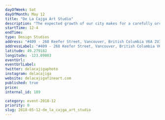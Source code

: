 ```yaml
---
dayOfWeek: Sat
dayOfMonth: May 12
title: "De La Cajga Art Studio"
description: "The expected growth of our city makes for a carefully orchestrated project. The available land is limited by water and mountains -our fixed boundaries. I am free to do what architects and developers can only dream of doing. I bend engineers’ protocols and planners’ minds to construct new urban environments. Photography and imagination combine and allow me to move and reshape buildings.<br>  <br> In these times when real estate prices are hitting the roof, I multiply the land available and bring the matter -through illusion- to the fore. Will such imaginary constructions become a seed that generates alternatives beneficial to the future inhabitants of our city? I hope so. As a creator, I express what my mind sees. The works presented are meant to incite thinking. I do not claim to know what should be done. I want our city to continue being a unique livable space -a paradise some would say- for decades to come. Look at what surrounds us! Imagine what our actions today will turn into tomorrow. We are responsible for what we leave to future generations. The first 1o attendees will win a photography print of my artwork."
startTime: 12-4
endTime: 
type: Design Studios
address: "#409 - 268 Keefer Street, Vancouver, British Columbia V6A 2V3, Vancouver, BC, Canada"
addressLabel: "#409 - 268 Keefer Street, Vancouver, British Columbia V6A 2V3"
latitude: 49.279182
longitude: -123.09803
eventUrl: 
eventUrlLabel: 
twitter: delacajigaphoto
instagram: delacajiga
website: delacajigafineart.com
published: true
price: 
internal_id: 189

category: event-2018-12
priority: 0
slug: 2018-05-12-de_la_cajga_art_studio
---
```

